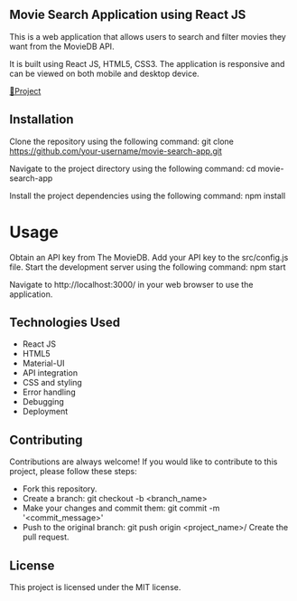 ## Movie Search Application using React JS

This is a web application that allows users to search and filter movies they want from the MovieDB API. 

It is built using React JS, HTML5, CSS3. The application is responsive and can be viewed on both mobile and desktop device. 

[🔗Project](https://cinemy.vercel.app/)

## Installation

Clone the repository using the following command:
git clone https://github.com/your-username/movie-search-app.git

Navigate to the project directory using the following command:
cd movie-search-app

Install the project dependencies using the following command:
npm install

# Usage
Obtain an API key from The MovieDB.
Add your API key to the src/config.js file.
Start the development server using the following command:
npm start

Navigate to http://localhost:3000/ in your web browser to use the application.




## Technologies Used
- React JS
- HTML5
- Material-UI
- API integration
- CSS and styling
- Error handling
- Debugging
- Deployment

## Contributing

Contributions are always welcome! If you would like to contribute to this project, please follow these steps:

- Fork this repository.
- Create a branch: git checkout -b <branch_name>
- Make your changes and commit them: git commit -m '<commit_message>'
- Push to the original branch: git push origin <project_name>/<location>
Create the pull request.

## License

This project is licensed under the MIT license.


